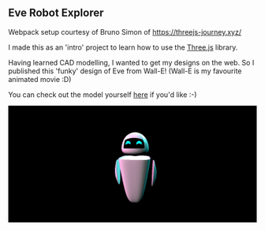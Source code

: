 Eve Robot Explorer
---------

Webpack setup courtesy of Bruno Simon of https://threejs-journey.xyz/

I made this as an 'intro' project to learn how to use the [Three.js](https://threejs.org) library. 

Having learned CAD modelling, I wanted to get my designs on the web. So I published this 'funky' design of Eve from Wall-E! (Wall-E is my favourite animated movie :D)

You can check out the model yourself [here](https://madhav-malhotra.github.io/Eve-Robot-Explorer) if you'd like :-)

![Eve Preview](./preview.png)
